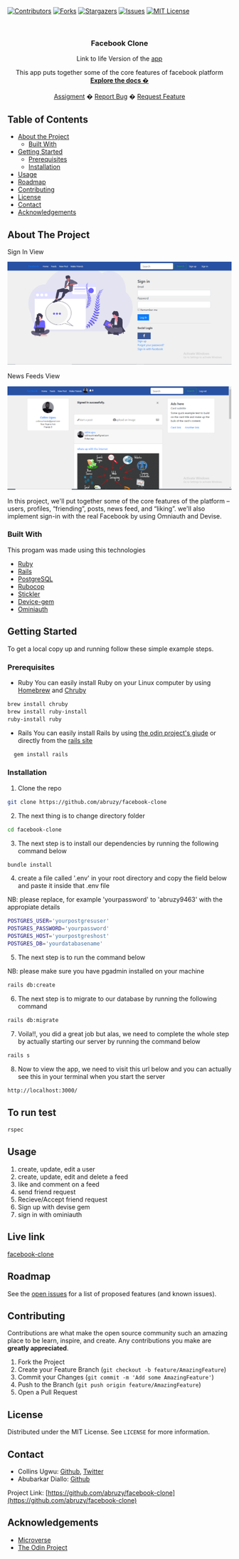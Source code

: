 
<!-- PROJECT SHIELDS -->
<!--
*** I'm using markdown "reference style" links for readability.
*** Reference links are enclosed in brackets [ ] instead of parentheses ( ).
*** See the bottom of this document for the declaration of the reference variables
*** for contributors-url, forks-url, etc. This is an optional, concise syntax you may use.
*** https://www.markdownguide.org/basic-syntax/#reference-style-links
-->
[![Contributors][contributors-shield]][contributors-url]
[![Forks][forks-shield]][forks-url]
[![Stargazers][stars-shield]][stars-url]
[![Issues][issues-shield]][issues-url]
[![MIT License][license-shield]][license-url]



<!-- PROJECT LOGO -->
<br />
<p align="center">
  <h3 align="center">Facebook Clone</h3>
  <p align="center">Link to life Version of the <a href="https://owl-social.herokuapp.com/">app</a></p>
  <p align="center">
  This app puts together some of the core features of facebook platform
    <br />
    <a href="https://github.com/abruzy/facebook-clone/blob/master/README.md"><strong>Explore the docs �</strong></a>
    <br />
    <br />
    <a href="https://www.theodinproject.com/courses/ruby-programming/lessons/advanced-building-blocks.">Assigment</a>
    �
    <a href="https://github.com/abruzy/facebook-clone/issues">Report Bug</a>
    �
    <a href="https://github.com/abruzy/facebook-clone/issues">Request Feature</a>
  </p>
</p>



<!-- TABLE OF CONTENTS -->
## Table of Contents

* [About the Project](#about-the-project)
  * [Built With](#built-with)
* [Getting Started](#getting-started)
  * [Prerequisites](#prerequisites)
  * [Installation](#installation)
* [Usage](#usage)
* [Roadmap](#roadmap)
* [Contributing](#contributing)
* [License](#license)
* [Contact](#contact)
* [Acknowledgements](#acknowledgements)



<!-- ABOUT THE PROJECT -->
## About The Project
<p>Sign In View</p>
<img src="app/assets/images/facebook-login.png">

<p>News Feeds View</p>
<img src="app/assets/images/newsfeeds.png">
<!-- [![Product Name Screen Shot][product-screenshot]](https://example.com) -->

In this project, we'll put together some of the core features of the platform – users, profiles, “friending”, posts, news feed, and “liking”. we'll also implement sign-in with the real Facebook by using Omniauth and Devise.

### Built With
This progam was made using this technologies
* [Ruby](https://www.ruby-lang.org/en/)
* [Rails](https://rubyonrails.org/)
* [PostgreSQL](https://www.postgresql.org/)
* [Rubocop](https://github.com/rubocop-hq/rubocop)
* [Stickler](https://stickler-ci.com/)
* [Device-gem](https://github.com/heartcombo/devise)
* [Ominiauth](https://github.com/omniauth/omniauth)


<!-- GETTING STARTED -->
## Getting Started

To get a local copy up and running follow these simple example steps.

### Prerequisites

* Ruby
You can easily install Ruby on your Linux computer by using [Homebrew](https://docs.brew.sh/) and [Chruby](https://github.com/postmodern/chruby)
```sh
brew install chruby
brew install ruby-install
ruby-install ruby
```

* Rails
  You can easily install Rails by using [the odin project's giude](https://www.theodinproject.com/courses/web-development-101/lessons/your-facebook-clonelication) or directly from the [rails site](https://rubyonrails.org/)

```sh
  gem install rails
```

### Installation

<!-- 1. Get a free API Key at [https://example.com](https://example.com) -->
1. Clone the repo
```sh
git clone https://github.com/abruzy/facebook-clone
```


2. The next thing is to change directory folder

```sh
cd facebook-clone
```

3. The next step is to install our dependencies by running the following command below

```sh
bundle install
```

4. create a file called '.env' in your root directory and copy the field below and paste it inside that .env file

NB: please replace, for example 'yourpassword' to 'abruzy9463' with the appropiate details

```sh
POSTGRES_USER='yourpostgresuser'
POSTGRES_PASSWORD='yourpassword'
POSTGRES_HOST='yourpostgreshost'
POSTGRES_DB='yourdatabasename'
```
5. The next step is to run the command below

NB: please make sure you have pgadmin installed on your machine

```sh
rails db:create
```

6. The next step is to migrate to our database by running the following command

```sh
rails db:migrate
```

7. Voila!!, you did a great job but alas, we need to complete the whole step by actually starting our server by running the command below

```sh
rails s
```

8. Now to view the app, we need to visit this url below and you can actually see this in your terminal when you start the server

```sh
http://localhost:3000/
```

## To run test

```sh
rspec
```

<!-- USAGE EXAMPLES -->
## Usage
1. create, update, edit a user
2. create, update, edit and delete a feed
3. like and comment on a feed
4. send friend request
5. Recieve/Accept friend request
6. Sign up with devise gem
7. sign in with ominiauth

<!-- LIVE VERSION -->
## Live link
[facebook-clone](https://owl-social.herokuapp.com/)
<!-- ROADMAP -->
## Roadmap

See the [open issues](https://github.com/abruzy/facebook-clone/issues) for a list of proposed features (and known issues).


<!-- CONTRIBUTING -->
## Contributing

Contributions are what make the open source community such an amazing place to be learn, inspire, and create. Any contributions you make are **greatly appreciated**.

1. Fork the Project
2. Create your Feature Branch (`git checkout -b feature/AmazingFeature`)
3. Commit your Changes (`git commit -m 'Add some AmazingFeature'`)
4. Push to the Branch (`git push origin feature/AmazingFeature`)
5. Open a Pull Request



<!-- LICENSE -->
## License

Distributed under the MIT License. See `LICENSE` for more information.


<!-- CONTACT -->
## Contact


* Collins Ugwu: [Github](https://github.com/collinsugwu), [Twitter](https://twitter.com/collinsugwu_me)
* Abubarkar Diallo: [Github](https://github.com/abruzy)

Project Link: [https://github.com/abruzy/facebook-clone](https://github.com/abruzy/facebook-clone)

<!-- ACKNOWLEDGEMENTS -->
## Acknowledgements
* [Microverse](https://www.microverse.org/)
* [The Odin Project](https://www.theodinproject.com/)




<!-- MARKDOWN LINKS & IMAGES -->
<!-- https://www.markdownguide.org/basic-syntax/#reference-style-links -->
[contributors-shield]: https://img.shields.io/github/contributors/abruzy/facebook-clone
[contributors-url]: https://github.com/abruzy/facebook-clone/graphs/contributors
[forks-shield]: https://img.shields.io/github/forks/abruzy/facebook-clone
[forks-url]: https://github.com/abruzy/facebook-clone/network/members
[stars-shield]: https://img.shields.io/github/stars/abruzy/facebook-clone
[stars-url]: https://github.com/abruzy/facebook-clone/stargazers
[issues-shield]: https://img.shields.io/github/issues/abruzy/facebook-clone
[issues-url]: https://github.com/abruzy/facebook-clone/issues
[license-shield]: https://img.shields.io/github/license/abruzy/facebook-clone
[license-url]: https://github.com/abruzy/facebook-clone/blob/master/LICENSE.txt


